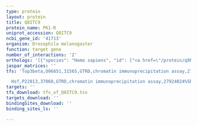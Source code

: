 ```yaml
---
type: protein
layout: protein
title: Q8ITC9
protein_name: PK1-R
uniprot_accession: Q8ITC9
ncbi_gene_id: '41713'
organism: Drosophila melanogaster
function: target gene
number_of_interactions: '2'
orthologs: '[{"species": "Homo sapiens", "id": ["<a href=\"/protein/q9hb89\">Q9HB89</a>", "<a href=\"/protein/q9gzq4\">Q9GZQ4</a>"]}, {"species": "Danio rerio", "id": ["<a href=\"/protein/f1r3b8\">F1R3B8</a>"]}, {"species": "Mus musculus", "id": ["<a href=\"/protein/q8bz39\">Q8BZ39</a>", "<a href=\"/protein/o55040\">O55040</a>"]}, {"species": "Rattus norvegicus", "id": ["Q9ESQ4", "A0A1P0PI13"]}]'
jaspar_matrices: ''
tfs: 'Top3beta,O96651,31565,GTRD,chromatin immunoprecipitation assay,27924024%5Buid%5D,No

  Hsf,P22813,37068,GTRD,chromatin immunoprecipitation assay,27924024%5Buid%5D,No'
targets: ''
tfs_download: tfs_of_Q8ITC9.tsv
targets_download: ''
bindingSites_download: ''
binding_sites_ls: ''

---
```

